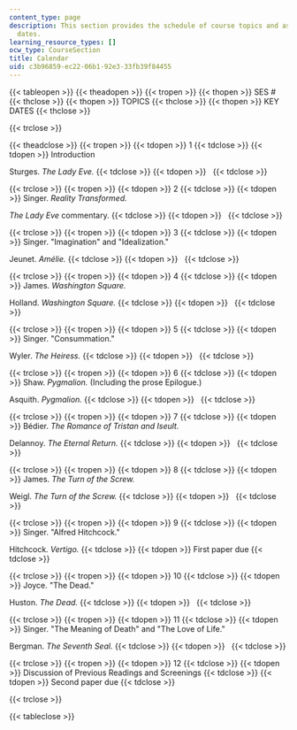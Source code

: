 ```yaml
---
content_type: page
description: This section provides the schedule of course topics and assignment due
  dates.
learning_resource_types: []
ocw_type: CourseSection
title: Calendar
uid: c3b96859-ec22-06b1-92e3-33fb39f84455
---
```


{{< tableopen >}}
{{< theadopen >}}
{{< tropen >}}
{{< thopen >}}
SES #
{{< thclose >}}
{{< thopen >}}
TOPICS
{{< thclose >}}
{{< thopen >}}
KEY DATES
{{< thclose >}}

{{< trclose >}}

{{< theadclose >}}
{{< tropen >}}
{{< tdopen >}}
1
{{< tdclose >}}
{{< tdopen >}}
Introduction  
  
Sturges. _The Lady Eve._
{{< tdclose >}}
{{< tdopen >}}
 
{{< tdclose >}}

{{< trclose >}}
{{< tropen >}}
{{< tdopen >}}
2
{{< tdclose >}}
{{< tdopen >}}
Singer. _Reality Transformed._  
  
_The Lady Eve_ commentary.
{{< tdclose >}}
{{< tdopen >}}
 
{{< tdclose >}}

{{< trclose >}}
{{< tropen >}}
{{< tdopen >}}
3
{{< tdclose >}}
{{< tdopen >}}
Singer. "Imagination" and "Idealization."  
  
Jeunet. _Amélie._
{{< tdclose >}}
{{< tdopen >}}
 
{{< tdclose >}}

{{< trclose >}}
{{< tropen >}}
{{< tdopen >}}
4
{{< tdclose >}}
{{< tdopen >}}
James. _Washington Square._  
  
Holland. _Washington Square._
{{< tdclose >}}
{{< tdopen >}}
 
{{< tdclose >}}

{{< trclose >}}
{{< tropen >}}
{{< tdopen >}}
5
{{< tdclose >}}
{{< tdopen >}}
Singer. "Consummation."  
  
Wyler. _The Heiress._
{{< tdclose >}}
{{< tdopen >}}
 
{{< tdclose >}}

{{< trclose >}}
{{< tropen >}}
{{< tdopen >}}
6
{{< tdclose >}}
{{< tdopen >}}
Shaw. _Pygmalion._ (Including the prose Epilogue.)  
  
Asquith. _Pygmalion._
{{< tdclose >}}
{{< tdopen >}}
 
{{< tdclose >}}

{{< trclose >}}
{{< tropen >}}
{{< tdopen >}}
7
{{< tdclose >}}
{{< tdopen >}}
Bédier. _The Romance of Tristan and Iseult._  
  
Delannoy. _The Eternal Return._
{{< tdclose >}}
{{< tdopen >}}
 
{{< tdclose >}}

{{< trclose >}}
{{< tropen >}}
{{< tdopen >}}
8
{{< tdclose >}}
{{< tdopen >}}
James. _The Turn of the_ _Screw._  
  
Weigl. _The Turn_ _of the Screw._
{{< tdclose >}}
{{< tdopen >}}
 
{{< tdclose >}}

{{< trclose >}}
{{< tropen >}}
{{< tdopen >}}
9
{{< tdclose >}}
{{< tdopen >}}
Singer. "Alfred Hitchcock."  
  
Hitchcock. _Vertigo._
{{< tdclose >}}
{{< tdopen >}}
First paper due
{{< tdclose >}}

{{< trclose >}}
{{< tropen >}}
{{< tdopen >}}
10
{{< tdclose >}}
{{< tdopen >}}
Joyce. "The Dead."  
  
Huston. _The Dead._
{{< tdclose >}}
{{< tdopen >}}
 
{{< tdclose >}}

{{< trclose >}}
{{< tropen >}}
{{< tdopen >}}
11
{{< tdclose >}}
{{< tdopen >}}
Singer. "The Meaning of Death" and "The Love of Life."  
  
Bergman. _The Seventh Seal._
{{< tdclose >}}
{{< tdopen >}}
 
{{< tdclose >}}

{{< trclose >}}
{{< tropen >}}
{{< tdopen >}}
12
{{< tdclose >}}
{{< tdopen >}}
Discussion of Previous Readings and Screenings
{{< tdclose >}}
{{< tdopen >}}
Second paper due
{{< tdclose >}}

{{< trclose >}}

{{< tableclose >}}